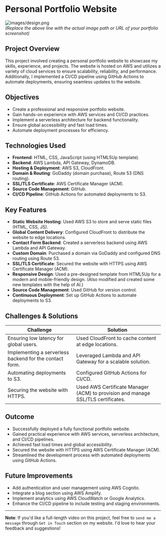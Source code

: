 # Personal Portfolio Website

![images/design.png](#)  
*(Replace the above line with the actual image path or URL of your portfolio screenshot)*

## Project Overview
This project involved creating a personal portfolio website to showcase my skills, experience, and projects. The website is hosted on AWS and utilizes a variety of cloud services to ensure scalability, reliability, and performance. Additionally, I implemented a CI/CD pipeline using GitHub Actions to automate deployments, ensuring seamless updates to the website.

## Objectives
- Create a professional and responsive portfolio website.
- Gain hands-on experience with AWS services and CI/CD practices.
- Implement a serverless architecture for backend functionality.
- Ensure global accessibility and fast load times.
- Automate deployment processes for efficiency.

## Technologies Used
- **Frontend**: HTML, CSS, JavaScript (using HTML5Up template).
- **Backend**: AWS Lambda, API Gateway, DynamoDB.
- **Hosting & Deployment**: AWS S3, CloudFront.
- **Domain & Routing**: GoDaddy (domain purchase), Route 53 (DNS routing).
- **SSL/TLS Certificate**: AWS Certificate Manager (ACM).
- **Source Code Management**: GitHub.
- **CI/CD Pipeline**: GitHub Actions for automated deployments to S3.

## Key Features
- **Static Website Hosting**: Used AWS S3 to store and serve static files (HTML, CSS, JS).
- **Global Content Delivery**: Configured CloudFront to distribute the website to edge locations.
- **Contact Form Backend**: Created a serverless backend using AWS Lambda and API Gateway.
- **Custom Domain**: Purchased a domain via GoDaddy and configured DNS routing using Route 53.
- **SSL/TLS Certificate**: Secured the website with HTTPS using AWS Certificate Manager (ACM).
- **Responsive Design**: Used a pre-designed template from HTML5Up for a modern and mobile-friendly design. (Also modified and created some new templates with the help of AI.)
- **Source Code Management**: Used GitHub for version control.
- **Continuous Deployment**: Set up GitHub Actions to automate deployments to S3.

## Challenges & Solutions
| **Challenge**                                      | **Solution**                                                                 |
|----------------------------------------------------|------------------------------------------------------------------------------|
| Ensuring low latency for global users.             | Used CloudFront to cache content at edge locations.                          |
| Implementing a serverless backend for the contact form. | Leveraged Lambda and API Gateway for a scalable solution.                   |
| Automating deployments to S3.                      | Configured GitHub Actions for CI/CD.                                         |
| Securing the website with HTTPS.                   | Used AWS Certificate Manager (ACM) to provision and manage SSL/TLS certificates. |

## Outcome
- Successfully deployed a fully functional portfolio website.
- Gained practical experience with AWS services, serverless architecture, and CI/CD pipelines.
- Achieved fast load times and global accessibility.
- Secured the website with HTTPS using AWS Certificate Manager (ACM).
- Streamlined the development process with automated deployments using GitHub Actions.

## Future Improvements
- Add authentication and user management using AWS Cognito.
- Integrate a blog section using AWS Amplify.
- Implement analytics using AWS CloudWatch or Google Analytics.
- Enhance the CI/CD pipeline to include testing and staging environments.

---

**Note**: If you'd like a full-length video on this project, feel free to `send me a message` through `Get in Touch` section on my website. I'd love to hear your feedback and suggestions!